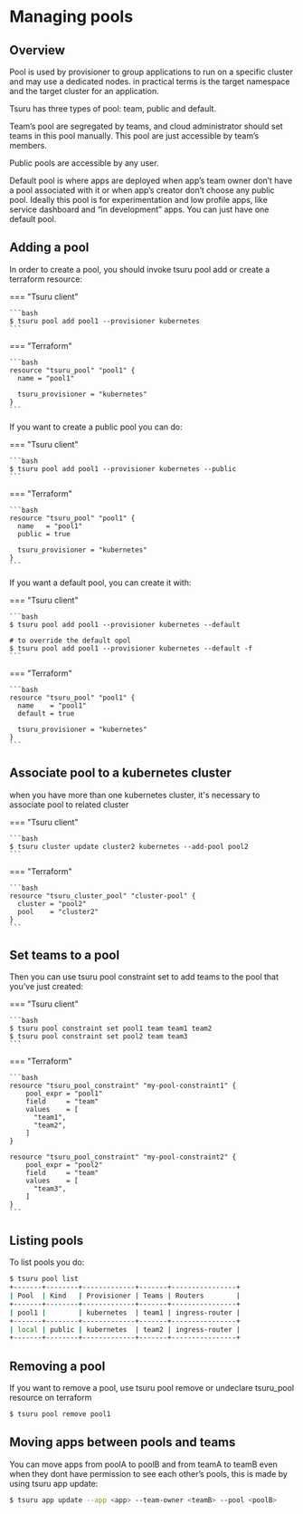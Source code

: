 # Managing pools

## Overview

Pool is used by provisioner to group applications to run on a specific cluster and may use a dedicated nodes. in practical terms is the target namespace and the target cluster for an application.

Tsuru has three types of pool: team, public and default.

Team’s pool are segregated by teams, and cloud administrator should set teams in this pool manually. This pool are just accessible by team’s members.

Public pools are accessible by any user.

Default pool is where apps are deployed when app’s team owner don’t have a pool associated with it or when app’s creator don’t choose any public pool. Ideally this pool is for experimentation and low profile apps, like service dashboard and “in development” apps. You can just have 
one default pool.

## Adding a pool

In order to create a pool, you should invoke tsuru pool add or create a terraform resource:


=== "Tsuru client"

    ```bash
    $ tsuru pool add pool1 --provisioner kubernetes
    ```


=== "Terraform"

    ```bash
    resource "tsuru_pool" "pool1" {
      name = "pool1"

      tsuru_provisioner = "kubernetes"
    }
    ```

If you want to create a public pool you can do:

=== "Tsuru client"

    ```bash
    $ tsuru pool add pool1 --provisioner kubernetes --public
    ```


=== "Terraform"

    ```bash
    resource "tsuru_pool" "pool1" {
      name   = "pool1"
      public = true

      tsuru_provisioner = "kubernetes"
    }
    ```

If you want a default pool, you can create it with:

=== "Tsuru client"

    ```bash
    $ tsuru pool add pool1 --provisioner kubernetes --default

    # to override the default opol
    $ tsuru pool add pool1 --provisioner kubernetes --default -f
    ```


=== "Terraform"

    ```bash
    resource "tsuru_pool" "pool1" {
      name    = "pool1"
      default = true

      tsuru_provisioner = "kubernetes"
    }
    ```



## Associate pool to a kubernetes cluster

when you have more than one kubernetes cluster, it's necessary to associate pool to related cluster


=== "Tsuru client"

    ```bash
    $ tsuru cluster update cluster2 kubernetes --add-pool pool2
    ```


=== "Terraform"

    ```bash
    resource "tsuru_cluster_pool" "cluster-pool" {
      cluster = "pool2"
      pool    = "cluster2"
    }
    ```

## Set teams to a pool

Then you can use tsuru pool constraint set to add teams to the pool that you’ve just created:

=== "Tsuru client"

    ```bash
    $ tsuru pool constraint set pool1 team team1 team2
    $ tsuru pool constraint set pool2 team team3
    ```


=== "Terraform"

    ```bash
    resource "tsuru_pool_constraint" "my-pool-constraint1" {
        pool_expr = "pool1"
        field     = "team"
        values    = [
          "team1",
          "team2",
        ]
    }

    resource "tsuru_pool_constraint" "my-pool-constraint2" {
        pool_expr = "pool2"
        field     = "team"
        values    = [
          "team3",
        ]
    }
    ```

## Listing pools

To list pools you do:

```bash
$ tsuru pool list
+-------+--------+-------------+-------+----------------+
| Pool  | Kind   | Provisioner | Teams | Routers        |
+-------+--------+-------------+-------+----------------+
| pool1 |        | kubernetes  | team1 | ingress-router |
+-------+--------+-------------+-------+----------------+
| local | public | kubernetes  | team2 | ingress-router |
+-------+--------+-------------+-------+----------------+
```

## Removing a pool

If you want to remove a pool, use tsuru pool remove or undeclare tsuru_pool resource on terraform

```bash
$ tsuru pool remove pool1
```


## Moving apps between pools and teams

You can move apps from poolA to poolB and from teamA to teamB even when they dont have permission to see each other’s pools, this is made by using tsuru app update:

```bash
$ tsuru app update --app <app> --team-owner <teamB> --pool <poolB>
```